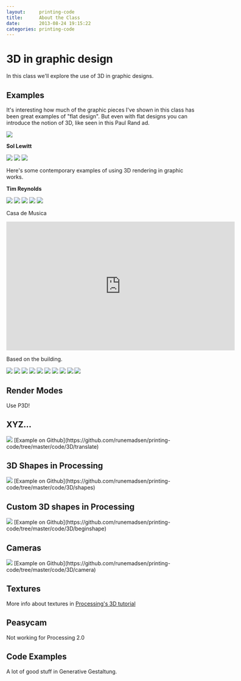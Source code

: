 ```yaml
---
layout:     printing-code
title:      About the Class
date:       2013-08-24 19:15:22
categories: printing-code
---
```


3D in graphic design
====================

In this class we'll explore the use of 3D in graphic designs.

Examples
--------

It's interesting how much of the graphic pieces I've shown in this class has been great examples of "flat design". But even with flat designs you can introduce the notion of 3D, like seen in this Paul Rand ad.

<img src="http://runemadsen-2012.s3.amazonaws.com/printing-code-2012/3D/rand_small.jpg" data-slideshow="http://runemadsen-2012.s3.amazonaws.com/printing-code-2012/3D/rand.jpg" />

**Sol Lewitt**

<img src="http://runemadsen-2012.s3.amazonaws.com/printing-code-2012/3D/lewitt1_small.jpg" data-slideshow="http://runemadsen-2012.s3.amazonaws.com/printing-code-2012/3D/lewitt1.jpg" />

<img src="http://runemadsen-2012.s3.amazonaws.com/printing-code-2012/3D/lewitt2_small.jpg" data-slideshow="http://runemadsen-2012.s3.amazonaws.com/printing-code-2012/3D/lewitt2.jpg" />

<img src="http://runemadsen-2012.s3.amazonaws.com/printing-code-2012/3D/lewitt3_small.jpg" data-slideshow="http://runemadsen-2012.s3.amazonaws.com/printing-code-2012/3D/lewitt3.jpg" />

Here's some contemporary examples of using 3D rendering in graphic works. 

**Tim Reynolds**

<img src="http://runemadsen-2012.s3.amazonaws.com/printing-code-2012/3D/reynolds1_small.jpg" data-slideshow="http://runemadsen-2012.s3.amazonaws.com/printing-code-2012/3D/reynolds1.jpg" />

<img src="http://runemadsen-2012.s3.amazonaws.com/printing-code-2012/3D/reynolds2_small.jpg" data-slideshow="http://runemadsen-2012.s3.amazonaws.com/printing-code-2012/3D/reynolds2.jpg" />

<img src="http://runemadsen-2012.s3.amazonaws.com/printing-code-2012/3D/reynolds3_small.jpg" data-slideshow="http://runemadsen-2012.s3.amazonaws.com/printing-code-2012/3D/reynolds3.jpg" />

<img src="http://runemadsen-2012.s3.amazonaws.com/printing-code-2012/3D/reynolds4_small.jpg" data-slideshow="http://runemadsen-2012.s3.amazonaws.com/printing-code-2012/3D/reynolds4.jpg" />

<img src="http://runemadsen-2012.s3.amazonaws.com/printing-code-2012/3D/reynolds5_small.jpg" data-slideshow="http://runemadsen-2012.s3.amazonaws.com/printing-code-2012/3D/reynolds5.jpg" />

Casa de Musica

<iframe width="600" height="338" src="http://www.youtube.com/embed/URmKSyKAK5w" frameborder="0" data-slideshow="self"> 
</iframe>

Based on the building.

<img src="http://runemadsen-2012.s3.amazonaws.com/printing-code-2012/logo/musica_small.jpg" data-slideshow="http://runemadsen-2012.s3.amazonaws.com/printing-code-2012/logo/musica.jpg" />

<img src="http://runemadsen-2012.s3.amazonaws.com/printing-code-2012/logo/musica2_small.jpg" data-slideshow="http://runemadsen-2012.s3.amazonaws.com/printing-code-2012/logo/musica2.jpg" />

<img src="http://runemadsen-2012.s3.amazonaws.com/printing-code-2012/logo/musica3_small.jpg" data-slideshow="http://runemadsen-2012.s3.amazonaws.com/printing-code-2012/logo/musica3.jpg" />

<img src="http://runemadsen-2012.s3.amazonaws.com/printing-code-2012/logo/musica4_small.jpg" data-slideshow="http://runemadsen-2012.s3.amazonaws.com/printing-code-2012/logo/musica4.jpg" />

<img src="http://runemadsen-2012.s3.amazonaws.com/printing-code-2012/logo/musica5_small.jpg" data-slideshow="http://runemadsen-2012.s3.amazonaws.com/printing-code-2012/logo/musica5.jpg" />

<img src="http://runemadsen-2012.s3.amazonaws.com/printing-code-2012/logo/musica6_small.jpg" data-slideshow="http://runemadsen-2012.s3.amazonaws.com/printing-code-2012/logo/musica6.jpg" />

<img src="http://runemadsen-2012.s3.amazonaws.com/printing-code-2012/logo/musica7_small.jpg" data-slideshow="http://runemadsen-2012.s3.amazonaws.com/printing-code-2012/logo/musica7.jpg" />

<img src="http://runemadsen-2012.s3.amazonaws.com/printing-code-2012/logo/musica8_small.jpg" data-slideshow="http://runemadsen-2012.s3.amazonaws.com/printing-code-2012/logo/musica8.jpg" />

<img src="http://runemadsen-2012.s3.amazonaws.com/printing-code-2012/logo/musica9_small.jpg" data-slideshow="http://runemadsen-2012.s3.amazonaws.com/printing-code-2012/logo/musica9.jpg" />

<img src="http://runemadsen-2012.s3.amazonaws.com/printing-code-2012/logo/musica10_small.jpg" data-slideshow="http://runemadsen-2012.s3.amazonaws.com/printing-code-2012/logo/musica10.jpg" />


Render Modes
------------

Use P3D!

XYZ...
------

<img src="http://runemadsen-2012.s3.amazonaws.com/printing-code-2012/3D/translate_small.jpg" data-slideshow="http://runemadsen-2012.s3.amazonaws.com/printing-code-2012/3D/translate.jpg" />
[Example on Github](https://github.com/runemadsen/printing-code/tree/master/code/3D/translate)


3D Shapes in Processing
-----------------------

<img src="http://runemadsen-2012.s3.amazonaws.com/printing-code-2012/3D/shapes_small.jpg" data-slideshow="http://runemadsen-2012.s3.amazonaws.com/printing-code-2012/3D/shapes.jpg" />
[Example on Github](https://github.com/runemadsen/printing-code/tree/master/code/3D/shapes)


Custom 3D shapes in Processing
------------------------------

<img src="http://runemadsen-2012.s3.amazonaws.com/printing-code-2012/3D/beginshape_small.jpg" data-slideshow="http://runemadsen-2012.s3.amazonaws.com/printing-code-2012/3D/beginshape.jpg" />
[Example on Github](https://github.com/runemadsen/printing-code/tree/master/code/3D/beginshape)


Cameras
-------

<img src="http://runemadsen-2012.s3.amazonaws.com/printing-code-2012/3D/camera_small.jpg" data-slideshow="http://runemadsen-2012.s3.amazonaws.com/printing-code-2012/3D/camera.jpg" />
[Example on Github](https://github.com/runemadsen/printing-code/tree/master/code/3D/camera)


Textures
--------

More info about textures in [Processing's 3D tutorial](http://processing.org/learning/p3d/)

Peasycam
---------

Not working for Processing 2.0


Code Examples
-------------

A lot of good stuff in Generative Gestaltung.
